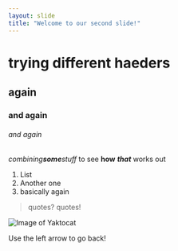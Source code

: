 ```yaml
---
layout: slide
title: "Welcome to our second slide!"
---
```

# trying different haeders
## again
### and again
###### and again

_combining**some**stuff_ to see **how** _**that**_ works out

1. List
2. Another one
3. basically again

> quotes?
> quotes!

![Image of Yaktocat](https://octodex.github.com/images/yaktocat.png)


Use the left arrow to go back!
